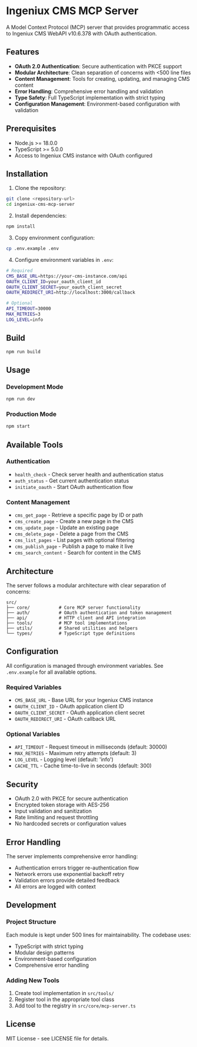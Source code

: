 # Ingeniux CMS MCP Server

A Model Context Protocol (MCP) server that provides programmatic access to Ingeniux CMS WebAPI v10.6.378 with OAuth authentication.

## Features

- **OAuth 2.0 Authentication**: Secure authentication with PKCE support
- **Modular Architecture**: Clean separation of concerns with <500 line files
- **Content Management**: Tools for creating, updating, and managing CMS content
- **Error Handling**: Comprehensive error handling and validation
- **Type Safety**: Full TypeScript implementation with strict typing
- **Configuration Management**: Environment-based configuration with validation

## Prerequisites

- Node.js >= 18.0.0
- TypeScript >= 5.0.0
- Access to Ingeniux CMS instance with OAuth configured

## Installation

1. Clone the repository:
```bash
git clone <repository-url>
cd ingeniux-cms-mcp-server
```

2. Install dependencies:
```bash
npm install
```

3. Copy environment configuration:
```bash
cp .env.example .env
```

4. Configure environment variables in `.env`:
```bash
# Required
CMS_BASE_URL=https://your-cms-instance.com/api
OAUTH_CLIENT_ID=your_oauth_client_id
OAUTH_CLIENT_SECRET=your_oauth_client_secret
OAUTH_REDIRECT_URI=http://localhost:3000/callback

# Optional
API_TIMEOUT=30000
MAX_RETRIES=3
LOG_LEVEL=info
```

## Build

```bash
npm run build
```

## Usage

### Development Mode
```bash
npm run dev
```

### Production Mode
```bash
npm start
```

## Available Tools

### Authentication
- `health_check` - Check server health and authentication status
- `auth_status` - Get current authentication status
- `initiate_oauth` - Start OAuth authentication flow

### Content Management
- `cms_get_page` - Retrieve a specific page by ID or path
- `cms_create_page` - Create a new page in the CMS
- `cms_update_page` - Update an existing page
- `cms_delete_page` - Delete a page from the CMS
- `cms_list_pages` - List pages with optional filtering
- `cms_publish_page` - Publish a page to make it live
- `cms_search_content` - Search for content in the CMS

## Architecture

The server follows a modular architecture with clear separation of concerns:

```
src/
├── core/           # Core MCP server functionality
├── auth/           # OAuth authentication and token management
├── api/            # HTTP client and API integration
├── tools/          # MCP tool implementations
├── utils/          # Shared utilities and helpers
└── types/          # TypeScript type definitions
```

## Configuration

All configuration is managed through environment variables. See `.env.example` for all available options.

### Required Variables
- `CMS_BASE_URL` - Base URL for your Ingeniux CMS instance
- `OAUTH_CLIENT_ID` - OAuth application client ID
- `OAUTH_CLIENT_SECRET` - OAuth application client secret
- `OAUTH_REDIRECT_URI` - OAuth callback URL

### Optional Variables
- `API_TIMEOUT` - Request timeout in milliseconds (default: 30000)
- `MAX_RETRIES` - Maximum retry attempts (default: 3)
- `LOG_LEVEL` - Logging level (default: 'info')
- `CACHE_TTL` - Cache time-to-live in seconds (default: 300)

## Security

- OAuth 2.0 with PKCE for secure authentication
- Encrypted token storage with AES-256
- Input validation and sanitization
- Rate limiting and request throttling
- No hardcoded secrets or configuration values

## Error Handling

The server implements comprehensive error handling:
- Authentication errors trigger re-authentication flow
- Network errors use exponential backoff retry
- Validation errors provide detailed feedback
- All errors are logged with context

## Development

### Project Structure
Each module is kept under 500 lines for maintainability. The codebase uses:
- TypeScript with strict typing
- Modular design patterns
- Environment-based configuration
- Comprehensive error handling

### Adding New Tools
1. Create tool implementation in `src/tools/`
2. Register tool in the appropriate tool class
3. Add tool to the registry in `src/core/mcp-server.ts`

## License

MIT License - see LICENSE file for details.